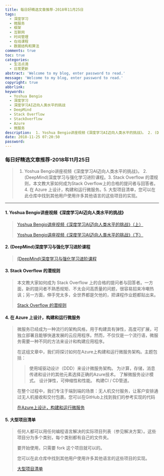 ```yaml
---
title: 每日好精选文章推荐-2018年11月25日
tags:
  - 深度学习
  - 微服务
  - 框架
  - 互联网
  - 时间管理
  - 在线课程
  - 数据结构和算法
comments: true
toc: true
categories:
  - 生活点滴
  - 日常更新
abstract: 'Welcome to my blog, enter password to read.'
message: 'Welcome to my blog, enter password to read.'
copyright: true
abbrlink: 
keywords:
  - Yoshua Bengio
  - 深度学习
  - 深度学习AI迈向人类水平的挑战
  - DeepMind
  - Stack Overflow 
  - StackOverflow 
  - Azure
  - 微服务
description:  1. Yoshua Bengio讲座视频《深度学习AI迈向人类水平的挑战》。 2. (DeepMind)深度学习与强化学习进阶课程。3. Stack Overflow 的潜规则，本文教大家如何成为Stack Overflow上的合格的提问者与回答者。4.  在 Azure 上设计，构建和运行微服务。5. 大型项目清单，您可以在此仓库中找到其他用户使用许多其他语言的这些项目的实现。
date: 2018-11-25 07:20:50
password:
---
```

<script type="text/javascript" src="/js/src/bai.js"></script>

### 每日好精选文章推荐-2018年11月25日
>  1. Yoshua Bengio讲座视频《深度学习AI迈向人类水平的挑战》。 2. (DeepMind)深度学习与强化学习进阶课程。3. Stack Overflow 的潜规则，本文教大家如何成为Stack Overflow上的合格的提问者与回答者。4.  在 Azure 上设计，构建和运行微服务。5. 大型项目清单，您可以在此仓库中找到其他用户使用许多其他语言的这些项目的实现。

---
#### 1. Yoshua Bengio讲座视频《深度学习AI迈向人类水平的挑战》
> 
> [Yoshua Bengio讲座视频《深度学习AI迈向人类水平的挑战》（上）](https://v.qq.com/x/page/j0800tnf46d.html)
>
> [Yoshua Bengio讲座视频《深度学习AI迈向人类水平的挑战》（下）](https://v.qq.com/x/page/p0800e4sloe.html)

#### 2. (DeepMind)深度学习与强化学习进阶课程
>
> [(DeepMind)深度学习与强化学习进阶课程](https://www.bilibili.com/video/av36621866/)

#### 3. Stack Overflow 的潜规则
> 本文教大家如何成为 Stack Overflow 上的合格的提问者与回答者。一方面，新的提问者不熟悉规矩、不太会问高质量的问题，很容易招来冷嘲热讽；另一方面，伸手党太多，全世界都是欠他的，把课程作业题都贴出来。
>
> [Stack Overflow 的潜规则](https://codeblog.jonskeet.uk/2018/03/17/stack-overflow-culture/)

#### 4. 在 Azure 上设计，构建和运行微服务
> 微服务已经成为一种流行的架构风格，用于构建具有弹性，高度可扩展，可独立部署且能够快速发展的云应用程序。然而，不仅仅是一个流行语，微服务需要一种不同的方法来设计和构建应用程序。
> 
> 在这组文章中，我们将探讨如何在Azure上构建和运行微服务架构。主题包括：
>> 
>> 使用域驱动设计（DDD）来设计微服务架构。
>> 为计算，存储，消息传递和设计的其他元素选择正确的Azure技术。
>> 了解微服务设计模式。
>> 设计弹性，可伸缩性和性能。
>> 构建CI / CD管道。
>> 
> 在整个过程中，我们专注于端到端的场景：无人机交付服务，让客户安排通过无人机接收和交付包裹。您可以在GitHub上找到我们的参考实现的代码
> 
> [在Azure上设计，构建和运行微服务](https://docs.microsoft.com/en-us/azure/architecture/microservices/)

#### 5. 大型项目清单
> 任何人都可以用任何编程语言解决的实际项目列表（参见解决方案）。这些项目分为多个类别，每个类别都有自己的文件夹。
> 
> 要开始使用，只需要 fork 这个项目就可以的。
> 
> 您可以在此仓库中找到其他用户使用许多其他语言的这些项目的实现。
>
> [大型项目清单](https://github.com/karan/Projects)
